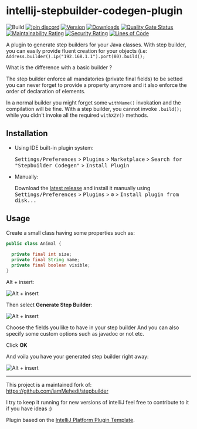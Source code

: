 # intellij-stepbuilder-codegen-plugin

![Build](https://github.com/sebastienvermeille/intellij-stepbuilder-codegen-plugin/workflows/Build/badge.svg)
[![join discord](https://img.shields.io/badge/join%20discord-gray?style=flat&logo=discord&link=https://discord.gg/uqQ2SWCQCb)](https://discord.gg/uqQ2SWCQCb)
[![Version](https://img.shields.io/jetbrains/plugin/v/cookiecode-stepbuilder-plugin.svg)](https://plugins.jetbrains.com/plugin/cookiecode-stepbuilder-plugin)
[![Downloads](https://img.shields.io/jetbrains/plugin/d/cookiecode-stepbuilder-plugin.svg)](https://plugins.jetbrains.com/plugin/cookiecode-stepbuilder-plugin)
[![Quality Gate Status](https://sonarcloud.io/api/project_badges/measure?project=sebastienvermeille_intellij-stepbuilder-codegen-plugin&metric=alert_status)](https://sonarcloud.io/summary/new_code?id=sebastienvermeille_intellij-stepbuilder-codegen-plugin)
[![Maintainability Rating](https://sonarcloud.io/api/project_badges/measure?project=sebastienvermeille_intellij-stepbuilder-codegen-plugin&metric=sqale_rating)](https://sonarcloud.io/summary/new_code?id=sebastienvermeille_intellij-stepbuilder-codegen-plugin)
[![Security Rating](https://sonarcloud.io/api/project_badges/measure?project=sebastienvermeille_intellij-stepbuilder-codegen-plugin&metric=security_rating)](https://sonarcloud.io/summary/new_code?id=sebastienvermeille_intellij-stepbuilder-codegen-plugin)
[![Lines of Code](https://sonarcloud.io/api/project_badges/measure?project=sebastienvermeille_intellij-stepbuilder-codegen-plugin&metric=ncloc)](https://sonarcloud.io/summary/new_code?id=sebastienvermeille_intellij-stepbuilder-codegen-plugin)


<!-- Plugin description -->
A plugin to generate step builders for your Java classes. 
With step builder, you can easily provide fluent creation for your objects (i.e: `Address.builder().ip("192.168.1.1").port(80).build();`

What is the difference with a basic builder ?

The step builder enforce all mandatories (private final fields) to be setted you can never forget to provide a 
property anymore and it also enforce the order of declaration of elements.

In a normal builder you might forget some `withName()` invokation and the compilation will be fine. With a step builder, you cannot 
invoke `.build();` while you didn't invoke all the required `withXZY()` methods.


<!-- Plugin description end -->

## Installation

- Using IDE built-in plugin system:
  
  <kbd>Settings/Preferences</kbd> > <kbd>Plugins</kbd> > <kbd>Marketplace</kbd> > <kbd>Search for "Stepbuilder Codegen"</kbd> >
  <kbd>Install Plugin</kbd>
  
- Manually:

  Download the [latest release](https://github.com/sebastienvermeille/intellij-stepbuilder-codegen-plugin/releases/latest) and install it manually using
  <kbd>Settings/Preferences</kbd> > <kbd>Plugins</kbd> > <kbd>⚙️</kbd> > <kbd>Install plugin from disk...</kbd>

## Usage
Create a small class having some properties such as:
```java
public class Animal {
  
  private final int size;
  private final String name;
  private final boolean visible;
}
```

Alt + insert:

![Alt + insert](./doc/screenshot01.png)

Then select **Generate Step Builder**:

![Alt + insert](./doc/screenshot02.png)

Choose the fields you like to have in your step builder
And you can also specify some custom options such as javadoc or not etc.

Click **OK**

And voila you have your generated step builder right away:

![Alt + insert](./doc/screenshot03.png)

---
This project is a maintained fork of: https://github.com/iamMehedi/stepbuilder

I try to keep it running for new versions of intelliJ feel free to contribute to it if you have ideas :)

Plugin based on the [IntelliJ Platform Plugin Template][template].

[template]: https://github.com/JetBrains/intellij-platform-plugin-template

